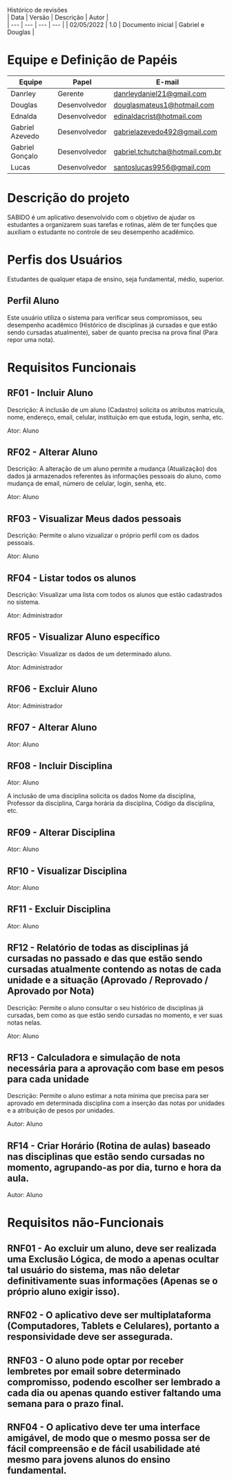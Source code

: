 Histórico de revisões  
| Data | Versão | Descrição | Autor |  
| --- | --- | --- | --- |
| 02/05/2022 | 1.0 | Documento inicial | Gabriel e Douglas |  


# Equipe e Definição de Papéis
| Equipe | Papel | E-mail |  
| --- | --- | --- |
| Danrley | Gerente | danrleydaniel21@gmail.com
| Douglas | Desenvolvedor | douglasmateus1@hotmail.com
| Ednalda | Desenvolvedor | edinaldacrist@hotmail.com
| Gabriel Azevedo | Desenvolvedor | gabrielazevedo492@gmail.com
| Gabriel Gonçalo | Desenvolvedor | gabriel.tchutcha@hotmail.com.br
| Lucas | Desenvolvedor | santoslucas9956@gmail.com

# Descrição do projeto

SABIDO é um aplicativo desenvolvido com o objetivo de ajudar os estudantes a organizarem suas tarefas e rotinas, além de ter funções que auxiliam o estudante no controle de seu desempenho acadêmico.  

# Perfis dos Usuários

Estudantes de qualquer etapa de ensino, seja fundamental, médio, superior.

## Perfil Aluno

Este usuário utiliza o sistema para verificar seus compromissos, seu desempenho acadêmico (Histórico de disciplinas já cursadas e que estão sendo cursadas atualmente), saber de quanto precisa na prova final (Para repor uma nota).

# Requisitos Funcionais

## RF01 - Incluir Aluno

Descrição: A inclusão de um aluno (Cadastro) solicita os atributos matricula, nome, endereço, email, celular, instituição em que estuda, login, senha, etc.

Ator: Aluno

## RF02 - Alterar Aluno

Descrição: A alteração de um aluno permite a mudança (Atualização) dos dados já armazenados referentes às informações pessoais do aluno, como mudança de email, número de celular, login, senha, etc.

Ator: Aluno

## RF03 - Visualizar Meus dados pessoais

Descrição: Permite o aluno vizualizar o próprio perfil com os dados pessoais.

Ator: Aluno

## RF04 - Listar todos os alunos

Descrição: Visualizar uma lista com todos os alunos que estão cadastrados no sistema.

Ator: Administrador

## RF05 - Visualizar Aluno específico

Descrição: Visualizar os dados de um determinado aluno.

Ator: Administrador

## RF06 - Excluir Aluno

Ator: Administrador

## RF07 - Alterar Aluno
Ator: Aluno

## RF08 - Incluir Disciplina

Ator: Aluno

A inclusão de uma disciplina solicita os dados Nome da disciplina, Professor da disciplina, Carga horária da disciplina, Código da disciplina, etc.

## RF09 - Alterar Disciplina

Ator: Aluno

## RF10 - Visualizar Disciplina

Ator: Aluno

## RF11 - Excluir Disciplina

Ator: Aluno

## RF12 - Relatório de todas as disciplinas já cursadas no passado e das que estão sendo cursadas atualmente contendo as notas de cada unidade e a situação (Aprovado / Reprovado / Aprovado por Nota)

Descrição: Permite o aluno consultar o seu histórico de disciplinas já cursadas, bem como as que estão sendo cursadas no momento, e ver suas notas nelas.

Ator: Aluno

## RF13 - Calculadora e simulação de nota necessária para a aprovação com base em pesos para cada unidade

Descrição: Permite o aluno estimar a nota mínima que precisa para ser aprovado em determinada disciplina com a inserção das notas por unidades e a atribuição de pesos por unidades.

Autor: Aluno

## RF14 - Criar Horário (Rotina de aulas) baseado nas disciplinas que estão sendo cursadas no momento, agrupando-as por dia, turno e hora da aula.

Autor: Aluno

# Requisitos não-Funcionais

## RNF01 - Ao excluir um aluno, deve ser realizada uma Exclusão Lógica, de modo a apenas ocultar tal usuário do sistema, mas não deletar definitivamente suas informações (Apenas se o próprio aluno exigir isso).

## RNF02 - O aplicativo deve ser multiplataforma (Computadores, Tablets e Celulares), portanto a responsividade deve ser assegurada.


## RNF03 - O aluno pode optar por receber lembretes por email sobre determinado compromisso, podendo escolher ser lembrado a cada dia ou apenas quando estiver faltando uma semana para o prazo final.

## RNF04 - O aplicativo deve ter uma interface amigável, de modo que o mesmo possa ser de fácil compreensão e de fácil usabilidade até mesmo para jovens alunos do ensino fundamental.


